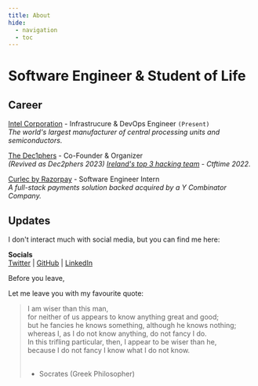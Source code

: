 ```yaml
---
title: About
hide:
  - navigation
  - toc
---
```

<style>
  .md-typeset a {
    color: rgb(38, 0, 255);
  }
</style>

# Software Engineer & Student of Life  

## Career

[Intel Corporation](https://www.intel.com/content/www/us/en/homepage.html) - Infrastrucure & DevOps Engineer ```(Present)```<br />
*The world's largest manufacturer of central processing units and semiconductors.*

[The Dec1phers](https://dec1phe.rs) - Co-Founder & Organizer <br /> 
*(Revived as Dec2phers 2023)*
*[Ireland's top 3 hacking team](https://ctftime.org/team/176783/) - Ctftime 2022.*

[Curlec by Razorpay](https://curlec.com/) - Software Engineer Intern<br />
*A full-stack payments solution backed acquired by a Y Combinator Company.*

## Updates

I don't interact much with social media, but you can find me here:

**Socials**
<br />[Twitter](https://twitter.com) | [GitHub](https://github.com/mk3-14159) | [LinkedIn](https://www.linkedin.com/in/mk-chong-55027b199/)

Before you leave,<br />

Let me leave you with my favourite quote:

> I am wiser than this man, <br />for neither of us appears to know anything great and good;<br /> but he fancies he knows something, although he knows nothing; <br /> whereas I, as I do not know anything, do not fancy I do. <br />In this trifling particular, then, I appear to be wiser than he, <br />because I do not fancy I know what I do not know.<br />
> <br />
> - Socrates (Greek Philosopher) <br />

